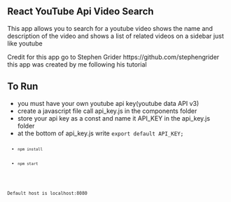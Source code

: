 <h2>React YouTube Api Video Search</h2>
<p>This app allows you to search for a youtube video shows the name and description of the video and shows a list of related videos on a sidebar just like youtube</p>

<p>Credit for this app go to Stephen Grider https://github.com/stephengrider this app was created by me following his tutorial</p>


<h2>To Run</h2> 

<ul>
<li>you must have your own youtube api key(youtube data API v3)</li>

<li>create a javascript file call api_key.js in the components folder</li>

<li>store your api key as a const and name it API_KEY in the api_key.js folder</li>

<li> at the bottom of api_key.js write <code>export default API_KEY;<code></li>

<li><code>npm install</code></li>

<li><code>npm start</code></li>
</ul>

<p>Default host is localhost:8080</p>